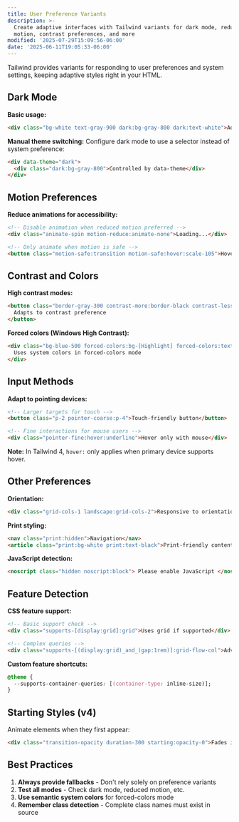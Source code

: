```yaml
---
title: User Preference Variants
description: >-
  Create adaptive interfaces with Tailwind variants for dark mode, reduced
  motion, contrast preferences, and more
modified: '2025-07-29T15:09:56-06:00'
date: '2025-06-11T19:05:33-06:00'
---
```


Tailwind provides variants for responding to user preferences and system settings, keeping adaptive styles right in your HTML.

## Dark Mode

**Basic usage:**

```html tailwind
<div class="bg-white text-gray-900 dark:bg-gray-800 dark:text-white">Adapts to dark mode</div>
```

**Manual theme switching:**
Configure dark mode to use a selector instead of system preference:

```html tailwind
<div data-theme="dark">
  <div class="dark:bg-gray-800">Controlled by data-theme</div>
</div>
```

## Motion Preferences

**Reduce animations for accessibility:**

```html tailwind
<!-- Disable animation when reduced motion preferred -->
<div class="animate-spin motion-reduce:animate-none">Loading...</div>

<!-- Only animate when motion is safe -->
<button class="motion-safe:transition motion-safe:hover:scale-105">Hover me</button>
```

## Contrast and Colors

**High contrast modes:**

```html tailwind
<button class="border-gray-300 contrast-more:border-black contrast-less:border-gray-200">
  Adapts to contrast preference
</button>
```

**Forced colors (Windows High Contrast):**

```html tailwind
<div class="bg-blue-500 forced-colors:bg-[Highlight] forced-colors:text-[HighlightText]">
  Uses system colors in forced-colors mode
</div>
```

## Input Methods

**Adapt to pointing devices:**

```html tailwind
<!-- Larger targets for touch -->
<button class="p-2 pointer-coarse:p-4">Touch-friendly button</button>

<!-- Fine interactions for mouse users -->
<div class="pointer-fine:hover:underline">Hover only with mouse</div>
```

**Note:** In Tailwind 4, `hover:` only applies when primary device supports hover.

## Other Preferences

**Orientation:**

```html tailwind
<div class="grid-cols-1 landscape:grid-cols-2">Responsive to orientation</div>
```

**Print styling:**

```html tailwind
<nav class="print:hidden">Navigation</nav>
<article class="print:bg-white print:text-black">Print-friendly content</article>
```

**JavaScript detection:**

```html tailwind
<noscript class="hidden noscript:block"> Please enable JavaScript </noscript>
```

## Feature Detection

**CSS feature support:**

```html tailwind
<!-- Basic support check -->
<div class="supports-[display:grid]:grid">Uses grid if supported</div>

<!-- Complex queries -->
<div class="supports-[(display:grid)_and_(gap:1rem)]:grid-flow-col">Advanced grid features</div>
```

**Custom feature shortcuts:**

```css
@theme {
  --supports-container-queries: [(container-type: inline-size)];
}
```

## Starting Styles (v4)

Animate elements when they first appear:

```html tailwind
<div class="transition-opacity duration-300 starting:opacity-0">Fades in on appearance</div>
```

## Best Practices

1. **Always provide fallbacks** - Don't rely solely on preference variants
2. **Test all modes** - Check dark mode, reduced motion, etc.
3. **Use semantic system colors** for forced-colors mode
4. **Remember class detection** - Complete class names must exist in source
